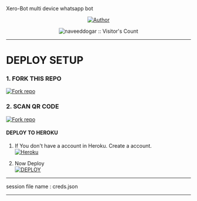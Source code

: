 Xero-Bot multi device whatsapp bot



<p align="center">
<a href="https://github.com/Afx-Nasim/Xero-Bot"><img title="Author" src="https://img.shields.io/badge/Xero-Bot-black?style=for-the-badge&logo=github"></a>
<p/>

</p>
<p align="center"><img src="https://profile-counter.glitch.me/{Afx-Nasim}/count.svg" alt="naveeddogar :: Visitor's Count" /></p>
<p align="center">

________________________


# DEPLOY SETUP


### 1. FORK THIS REPO
<a href='https://github.com/Afx-Nasim/Xero-MD/fork' target="_blank"><img alt='Fork repo' src='https://img.shields.io/badge/Fork This Repo-black?style=for-the-badge&logo=git&logoColor=white'/></a>

### 2. SCAN QR CODE
<a href='https://replit.com/@AnandhuA2/EXbot-PairCode?s=app/-' target="_blank"><img alt='Fork repo' src='https://img.shields.io/badge/Scan Qr code-black?style=for-the-badge&logo=opencv&logoColor=white'/></a>




#### DEPLOY TO HEROKU 

1. If You don't have a account in Heroku. Create a account.
    <br>
<a href='https://signup.heroku.com/' target="_blank"><img alt='Heroku' src='https://img.shields.io/badge/-Create-black?style=for-the-badge&logo=heroku&logoColor=white'/></a>

2. Now Deploy
    <br>
<a href='https://heroku.com/deploy' target="_blank"><img alt='DEPLOY' src='https://img.shields.io/badge/-DEPLOY-black?style=for-the-badge&logo=heroku&logoColor=white'/></a>
________________________

session file name : creds.json


________________________
